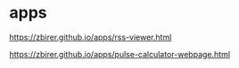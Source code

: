 # apps

https://zbirer.github.io/apps/rss-viewer.html

https://zbirer.github.io/apps/pulse-calculator-webpage.html
